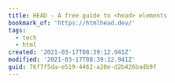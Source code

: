 ```yaml
---
title: HEAD - A free guide to <head> elements
bookmark_of: 'https://htmlhead.dev/'
tags:
  - tech
  - html
created: '2021-03-17T08:39:12.941Z'
modified: '2021-03-17T08:39:12.941Z'
guid: 76f7f5da-e519-4462-a20e-d2b426badb9f
---
```

 
